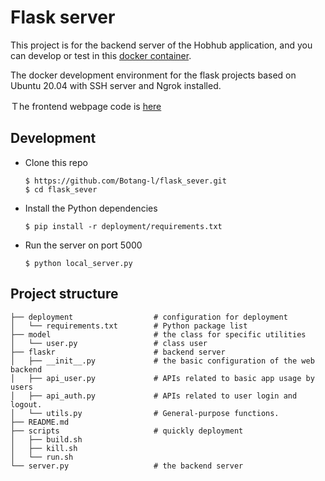 # Flask server

This project is for the backend server of the Hobhub application, and you can develop or test in this [docker container](https://github.com/Botang-Liao/pythonFlask-workspace).

The docker development environment for the flask projects based on Ubuntu 20.04 with SSH server and Ngrok installed.

Ｔhe frontend webpage code is [here](https://github.com/Botang-Liao/App)
## Development 
- Clone this repo
    ```shell
    $ https://github.com/Botang-l/flask_sever.git
    $ cd flask_sever
    ```
- Install the Python dependencies
    ```shell
    $ pip install -r deployment/requirements.txt
    ```
- Run the server on port 5000
    ```shell
    $ python local_server.py
    ```

## Project structure
```
├── deployment                  # configuration for deployment
│   └── requirements.txt        # Python package list
├── model                       # the class for specific utilities 
│   └── user.py                 # class user 
├── flaskr                      # backend server
│   ├── __init__.py             # the basic configuration of the web backend
│   ├── api_user.py             # APIs related to basic app usage by users
│   ├── api_auth.py             # APIs related to user login and logout.
│   └── utils.py                # General-purpose functions.
├── README.md
├── scripts                     # quickly deployment
│   ├── build.sh                
│   ├── kill.sh
│   └── run.sh
└── server.py                   # the backend server
```

